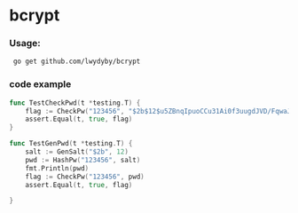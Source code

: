 # bcrypt

### Usage:

````bash
 go get github.com/lwydyby/bcrypt
````

### code example
````go
func TestCheckPwd(t *testing.T) {
	flag := CheckPw("123456", "$2b$12$u5ZBnqIpuoCCu31Ai0f3uugdJVD/FqwaJUDSiqaHvgeZY5Qy0XVMq")
	assert.Equal(t, true, flag)
}

func TestGenPwd(t *testing.T) {
	salt := GenSalt("$2b", 12)
	pwd := HashPw("123456", salt)
	fmt.Println(pwd)
	flag := CheckPw("123456", pwd)
	assert.Equal(t, true, flag)

}
````

